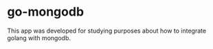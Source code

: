 # go-mongodb

This app was developed for studying purposes about how to integrate golang with mongodb.
